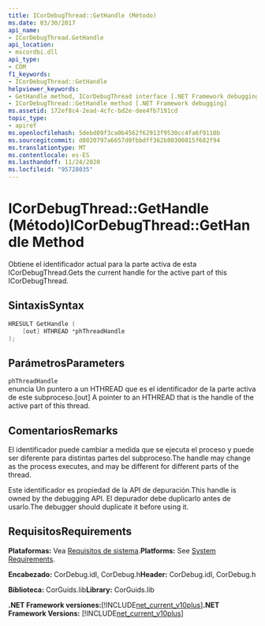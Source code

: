 ```yaml
---
title: ICorDebugThread::GetHandle (Método)
ms.date: 03/30/2017
api_name:
- ICorDebugThread.GetHandle
api_location:
- mscordbi.dll
api_type:
- COM
f1_keywords:
- ICorDebugThread::GetHandle
helpviewer_keywords:
- GetHandle method, ICorDebugThread interface [.NET Framework debugging]
- ICorDebugThread::GetHandle method [.NET Framework debugging]
ms.assetid: 172ef8c4-2ead-4cfc-bd2e-dee4fb7191cd
topic_type:
- apiref
ms.openlocfilehash: 5debd09f3ca0b4562f62913f9530cc4fa6f9110b
ms.sourcegitcommit: d8020797a6657d0fbbdff362b80300815f682f94
ms.translationtype: MT
ms.contentlocale: es-ES
ms.lasthandoff: 11/24/2020
ms.locfileid: "95728035"
---
```

# <a name="icordebugthreadgethandle-method"></a><span data-ttu-id="b8b90-102">ICorDebugThread::GetHandle (Método)</span><span class="sxs-lookup"><span data-stu-id="b8b90-102">ICorDebugThread::GetHandle Method</span></span>

<span data-ttu-id="b8b90-103">Obtiene el identificador actual para la parte activa de esta ICorDebugThread.</span><span class="sxs-lookup"><span data-stu-id="b8b90-103">Gets the current handle for the active part of this ICorDebugThread.</span></span>  
  
## <a name="syntax"></a><span data-ttu-id="b8b90-104">Sintaxis</span><span class="sxs-lookup"><span data-stu-id="b8b90-104">Syntax</span></span>  
  
```cpp  
HRESULT GetHandle (  
    [out] HTHREAD *phThreadHandle  
);  
```  
  
## <a name="parameters"></a><span data-ttu-id="b8b90-105">Parámetros</span><span class="sxs-lookup"><span data-stu-id="b8b90-105">Parameters</span></span>  

 `phThreadHandle`  
 <span data-ttu-id="b8b90-106">enuncia Un puntero a un HTHREAD que es el identificador de la parte activa de este subproceso.</span><span class="sxs-lookup"><span data-stu-id="b8b90-106">[out] A pointer to an HTHREAD that is the handle of the active part of this thread.</span></span>  
  
## <a name="remarks"></a><span data-ttu-id="b8b90-107">Comentarios</span><span class="sxs-lookup"><span data-stu-id="b8b90-107">Remarks</span></span>  

 <span data-ttu-id="b8b90-108">El identificador puede cambiar a medida que se ejecuta el proceso y puede ser diferente para distintas partes del subproceso.</span><span class="sxs-lookup"><span data-stu-id="b8b90-108">The handle may change as the process executes, and may be different for different parts of the thread.</span></span>  
  
 <span data-ttu-id="b8b90-109">Este identificador es propiedad de la API de depuración.</span><span class="sxs-lookup"><span data-stu-id="b8b90-109">This handle is owned by the debugging API.</span></span> <span data-ttu-id="b8b90-110">El depurador debe duplicarlo antes de usarlo.</span><span class="sxs-lookup"><span data-stu-id="b8b90-110">The debugger should duplicate it before using it.</span></span>  
  
## <a name="requirements"></a><span data-ttu-id="b8b90-111">Requisitos</span><span class="sxs-lookup"><span data-stu-id="b8b90-111">Requirements</span></span>  

 <span data-ttu-id="b8b90-112">**Plataformas:** Vea [Requisitos de sistema](../../get-started/system-requirements.md).</span><span class="sxs-lookup"><span data-stu-id="b8b90-112">**Platforms:** See [System Requirements](../../get-started/system-requirements.md).</span></span>  
  
 <span data-ttu-id="b8b90-113">**Encabezado:** CorDebug.idl, CorDebug.h</span><span class="sxs-lookup"><span data-stu-id="b8b90-113">**Header:** CorDebug.idl, CorDebug.h</span></span>  
  
 <span data-ttu-id="b8b90-114">**Biblioteca:** CorGuids.lib</span><span class="sxs-lookup"><span data-stu-id="b8b90-114">**Library:** CorGuids.lib</span></span>  
  
 <span data-ttu-id="b8b90-115">**.NET Framework versiones:**[!INCLUDE[net_current_v10plus](../../../../includes/net-current-v10plus-md.md)]</span><span class="sxs-lookup"><span data-stu-id="b8b90-115">**.NET Framework Versions:** [!INCLUDE[net_current_v10plus](../../../../includes/net-current-v10plus-md.md)]</span></span>
